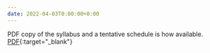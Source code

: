 ```yaml
---
date: 2022-04-03T0:00:00+0:00
---
```

PDF copy of the syllabus and a tentative schedule is how available. [PDF](https://linklab-uva.github.io/robotlearning/docs/syllabus.pdf){:target="_blank"}
